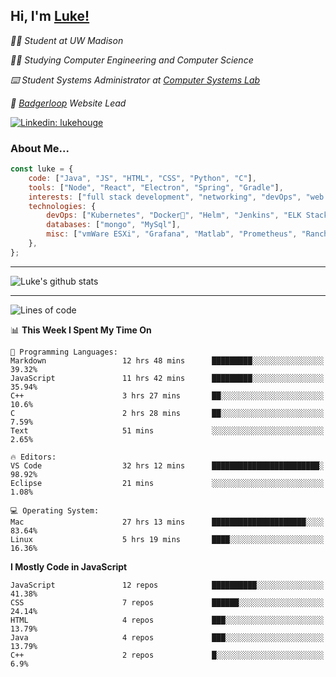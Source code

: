 <h2> Hi, I'm <a href="https://www.lukehouge.com">Luke!</a></h2>

<p><em>👨‍🎓 Student at UW Madison</em></p>
<p><em>🧑‍💻 Studying Computer Engineering and Computer Science</em></p>
<p><em>⌨️ Student Systems Administrator at <a href="https://csl.cs.wisc.edu/">Computer Systems Lab</a></em></p>
<p><em>🚆  <a href="https://badgerloop.com">Badgerloop</a> Website Lead</em></p>


[![Linkedin: lukehouge](https://img.shields.io/badge/-lukehouge-blue?style=flat-square&logo=Linkedin&logoColor=white&link=https://www.linkedin.com/in/lukehouge/)](https://www.linkedin.com/in/lukehouge/)

### About Me...  

```javascript
const luke = {
    code: ["Java", "JS", "HTML", "CSS", "Python", "C"],
    tools: ["Node", "React", "Electron", "Spring", "Gradle"],
    interests: ["full stack development", "networking", "devOps", "web dev", "photography"],
    technologies: {
        devOps: ["Kubernetes", "Docker🐳", "Helm", "Jenkins", "ELK Stack"],
        databases: ["mongo", "MySql"],
        misc: ["vmWare ESXi", "Grafana", "Matlab", "Prometheus", "Rancher", "Cisco"]
    },
};
```
---

![Luke's github stats](https://github-readme-stats.vercel.app/api?username=lukehouge&show_icons=true&theme=dracula)

---

<!--START_SECTION:waka-->
![Lines of code](https://img.shields.io/badge/From%20Hello%20World%20I%27ve%20Written-381056%20lines%20of%20code-blue)

📊 **This Week I Spent My Time On** 

```text
💬 Programming Languages: 
Markdown                 12 hrs 48 mins      █████████░░░░░░░░░░░░░░░░   39.32% 
JavaScript               11 hrs 42 mins      █████████░░░░░░░░░░░░░░░░   35.94% 
C++                      3 hrs 27 mins       ██░░░░░░░░░░░░░░░░░░░░░░░   10.6% 
C                        2 hrs 28 mins       ██░░░░░░░░░░░░░░░░░░░░░░░   7.59% 
Text                     51 mins             ░░░░░░░░░░░░░░░░░░░░░░░░░   2.65%

🔥 Editors: 
VS Code                  32 hrs 12 mins      ████████████████████████░   98.92% 
Eclipse                  21 mins             ░░░░░░░░░░░░░░░░░░░░░░░░░   1.08%

💻 Operating System: 
Mac                      27 hrs 13 mins      █████████████████████░░░░   83.64% 
Linux                    5 hrs 19 mins       ████░░░░░░░░░░░░░░░░░░░░░   16.36%

```

**I Mostly Code in JavaScript** 

```text
JavaScript               12 repos            ██████████░░░░░░░░░░░░░░░   41.38% 
CSS                      7 repos             ██████░░░░░░░░░░░░░░░░░░░   24.14% 
HTML                     4 repos             ███░░░░░░░░░░░░░░░░░░░░░░   13.79% 
Java                     4 repos             ███░░░░░░░░░░░░░░░░░░░░░░   13.79% 
C++                      2 repos             █░░░░░░░░░░░░░░░░░░░░░░░░   6.9%

```



<!--END_SECTION:waka-->
